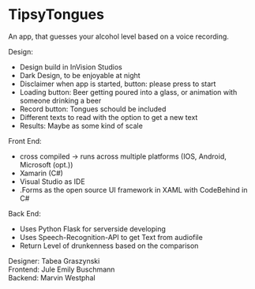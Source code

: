 # TipsyTongues
An app, that guesses your alcohol level based on a voice recording.

Design:
- Design build in InVision Studios 
- Dark Design, to be enjoyable at night
- Disclaimer when app is started, button: please press to start 
- Loading button: Beer getting poured into a glass, or animation with someone drinking a beer
- Record button: Tongues schould be included
- Different texts to read with the option to get a new text
- Results: Maybe as some kind of scale


Front End:
- cross compiled -> runs across multiple platforms (IOS, Android, Microsoft (opt.))
- Xamarin (C#)
- Visual Studio as IDE
- .Forms as the open source UI framework in XAML with CodeBehind in C#


Back End:
- Uses Python Flask for serverside developing
- Uses Speech-Recognition-API to get Text from audiofile
- Return Level of drunkenness based on the comparison


Designer: Tabea Graszynski</br>
Frontend: Jule Emily Buschmann</br>
Backend: Marvin Westphal</br>
